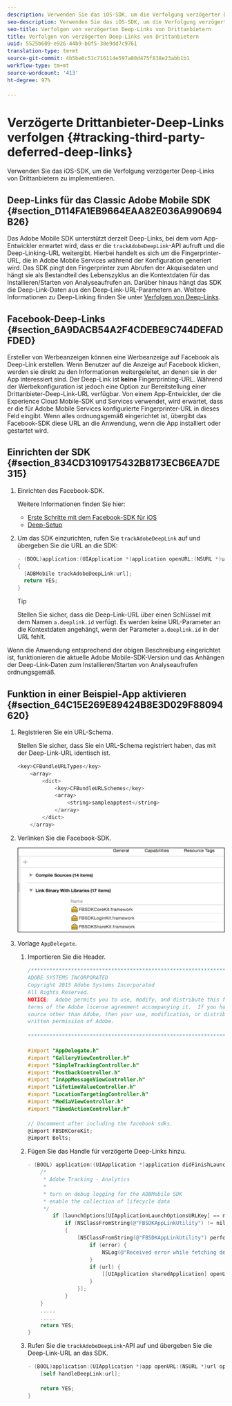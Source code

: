 ```yaml
---
description: Verwenden Sie das iOS-SDK, um die Verfolgung verzögerter Deep-Links von Drittanbietern zu implementieren.
seo-description: Verwenden Sie das iOS-SDK, um die Verfolgung verzögerter Deep-Links von Drittanbietern zu implementieren.
seo-title: Verfolgen von verzögerten Deep-Links von Drittanbietern
title: Verfolgen von verzögerten Deep-Links von Drittanbietern
uuid: 5525b609-e926-44b9-b0f5-38e9dd7c9761
translation-type: tm+mt
source-git-commit: 4b5be6c51c716114e597a80d475f838e23abb1b1
workflow-type: tm+mt
source-wordcount: '413'
ht-degree: 97%

---
```



# Verzögerte Drittanbieter-Deep-Links verfolgen {#tracking-third-party-deferred-deep-links}

Verwenden Sie das iOS-SDK, um die Verfolgung verzögerter Deep-Links von Drittanbietern zu implementieren.

## Deep-Links für das Classic Adobe Mobile SDK {#section_D114FA1EB9664EAA82E036A990694B26}

Das Adobe Mobile SDK unterstützt derzeit Deep-Links, bei dem vom App-Entwickler erwartet wird, dass er die `trackAdobeDeepLink`-API aufruft und die Deep-Linking-URL weitergibt. Hierbei handelt es sich um die Fingerprinter-URL, die in Adobe Mobile Services während der Konfiguration generiert wird. Das SDK pingt den Fingerprinter zum Abrufen der Akquisedaten und hängt sie als Bestandteil des Lebenszyklus an die Kontextdaten für das Installieren/Starten von Analyseaufrufen an. Darüber hinaus hängt das SDK die Deep-Link-Daten aus den Deep-Link-URL-Parametern an. Weitere Informationen zu Deep-Linking finden Sie unter [Verfolgen von Deep-Links](/help/ios/acquisition-main/tracking-deep-links/tracking-deep-links.md).

## Facebook-Deep-Links {#section_6A9DACB54A2F4CDEBE9C744DEFADFDED}

Ersteller von Werbeanzeigen können eine Werbeanzeige auf Facebook als Deep-Link erstellen. Wenn Benutzer auf die Anzeige auf Facebook klicken, werden sie direkt zu den Informationen weitergeleitet, an denen sie in der App interessiert sind. Der Deep-Link ist **keine** Fingerprinting-URL. Während der Werbekonfiguration ist jedoch eine Option zur Bereitstellung einer Drittanbieter-Deep-Link-URL verfügbar. Von einem App-Entwickler, der die Experience Cloud Mobile-SDK und Services verwendet, wird erwartet, dass er die für Adobe Mobile Services konfigurierte Fingerprinter-URL in dieses Feld eingibt. Wenn alles ordnungsgemäß eingerichtet ist, übergibt das Facebook-SDK diese URL an die Anwendung, wenn die App installiert oder gestartet wird.

## Einrichten der SDK {#section_834CD3109175432B8173ECB6EA7DE315}

1. Einrichten des Facebook-SDK.

   Weitere Informationen finden Sie hier:

   * [Erste Schritte mit dem Facebook-SDK für iOS](https://developers.facebook.com/docs/ios/getting-started)
   * [Deep-Setup](https://developers.facebook.com/docs/app-ads/deep-linking#os)

1. Um das SDK einzurichten, rufen Sie `trackAdobeDeepLink` auf und übergeben Sie die URL an die SDK:

   ```objective-c
   - (BOOL)application:(UIApplication *)application openURL:(NSURL *)url sourceApplication:(NSString *)sourceApplication annotation:(id)annotation 
   { 
     [ADBMobile trackAdobeDeepLink:url]; 
     return YES; 
   }
   ```

   >[!TIP]
   >
   >Stellen Sie sicher, dass die Deep-Link-URL über einen Schlüssel mit dem Namen `a.deeplink.id` verfügt. Es werden keine URL-Parameter an die Kontextdaten angehängt, wenn der Parameter `a.deeplink.id` in der URL fehlt.

Wenn die Anwendung entsprechend der obigen Beschreibung eingerichtet ist, funktionieren die aktuelle Adobe Mobile-SDK-Version und das Anhängen der Deep-Link-Daten zum Installieren/Starten von Analyseaufrufen ordnungsgemäß.

## Funktion in einer Beispiel-App aktivieren {#section_64C15E269E89424B8E3D029F88094620}

1. Registrieren Sie ein URL-Schema.

   Stellen Sie sicher, dass Sie ein URL-Schema registriert haben, das mit der Deep-Link-URL identisch ist.

   ```objective-c
   <key>CFBundleURLTypes</key> 
       <array> 
           <dict> 
               <key>CFBundleURLSchemes</key> 
               <array> 
                   <string>sampleapptest</string> 
               </array> 
           </dict> 
       </array>
   ```

1. Verlinken Sie die Facebook-SDK.

   ![Facebook-Assets](assets/link-fb-sdk.jpg)

1. Vorlage `AppDelegate`.

   1. Importieren Sie die Header.

      ```objective-c
      /************************************************************************* 
      ADOBE SYSTEMS INCORPORATED 
      Copyright 2015 Adobe Systems Incorporated 
      All Rights Reserved. 
      NOTICE:  Adobe permits you to use, modify, and distribute this file in accordance with the 
      terms of the Adobe license agreement accompanying it.  If you have received this file from a 
      source other than Adobe, then your use, modification, or distribution of it requires the prior 
      written permission of Adobe. 
      
      **************************************************************************/ 
      
      #import "AppDelegate.h" 
      #import "GalleryViewController.h" 
      #import "SimpleTrackingController.h" 
      #import "PostbackController.h" 
      #import "InAppMessageViewController.h" 
      #import "LifetimeValueController.h" 
      #import "LocationTargetingController.h" 
      #import "MediaViewController.h" 
      #import "TimedActionController.h"
      
      // Uncomment after including the facebook sdks. 
      @import FBSDKCoreKit; 
      @import Bolts;
      ```

   1. Fügen Sie das Handle für verzögerte Deep-Links hinzu.

      ```objective-c
      - (BOOL) application:(UIApplication *)application didFinishLaunchingWithOptions:(NSDictionary *)launchOptions { 
          /* 
           * Adobe Tracking - Analytics 
           * 
           * turn on debug logging for the ADBMobile SDK 
           * enable the collection of lifecycle data 
           */ 
              if (launchOptions[UIApplicationLaunchOptionsURLKey] == nil) { 
                  if (NSClassFromString(@"FBSDKAppLinkUtility") != nil) 
                  { 
                      [NSClassFromString(@"FBSDKAppLinkUtility") performSelector:@selector(fetchDeferredAppLink:) withObject:^(NSURL *url, NSError *error) { 
                          if (error) { 
                              NSLog(@"Received error while fetching deferred app link %@", error); 
                          } 
                          if (url) { 
                              [[UIApplication sharedApplication] openURL:url]; 
                          } 
                      }]; 
                  } 
          } 
          ..... 
          ..... 
          return YES; 
      }
      ```

   1. Rufen Sie die `trackAdobeDeepLink`-API auf und übergeben Sie die Deep-Link-URL an das SDK.

      ```objective-c
      - (BOOL)application:(UIApplication *)app openURL:(NSURL *)url options:(NSDictionary<NSString *, id> *)options { 
          [self handleDeepLink:url]; 
      
          return YES; 
      }
      ```

